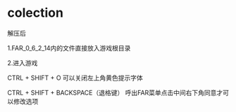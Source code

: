 # colection
解压后

1.FAR_0_6_2_14内的文件直接放入游戏根目录

2.进入游戏

CTRL + SHIFT + O 可以关闭左上角黄色提示字体

CTRL + SHIFT + BACKSPACE（退格键） 呼出FAR菜单点击中间右下角同意才可以修改选项


